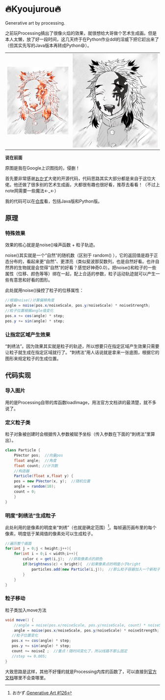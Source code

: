 # 🔥Kyoujurou🔥
Generative art by processing.



之前玩Processing搞出了很像火焰的效果，就很想给大哥做个艺术生成画。但是本人太懒，放了好一段时间，这几天终于在Python作业ddl的淫威下把它赶出来了（但其实先写的Java版本再转成Python😄）。

<table>
    <tr>
        <td>
            <img src="README/renderings.png" alt="renderings" style="zoom: 50%;" />
        </td>
        <td>
            <img src="README/Kyoujurou.png" alt="Kyoujurou"  />
        </td>
    </tr>
</table>

<!--more-->

**说在前面**

原图是我在Google上识图找的，侵删！

首先要非常感谢[おかず](https://note.com/outburst)大佬的开源代码，代码思路其实大部分都是来自于这位大佬。他还做了很多别的艺术生成画，大都很有趣也很好看，推荐去看看！（不过上note网需要一些魔法←_←）

我的代码可以在[仓库](https://github.com/Taz-dingo/Burning-Kyoujurou)看，包括Java版和Python版。

## 原理

### 特殊效果

效果的核心就是是noise()噪声函数 + 粒子轨迹。

noise()其实就是一个“自然”的随机数（区别于 random() ），它的返回值是趋于正态分布的，看起来更“自然”、更漂亮（类似斐波那契数列，也是自然好看。也许自然界的生物就是会觉得“自然”的好看？感觉好神奇0.0）。把noise()和粒子的一些属性（位移、颜色等等）绑在一起，配上合适的参数，粒子运动轨迹就可以产生一些有意思和好看的图形。

此处就用noise()操控了粒子的位移属性：

```java
//根据noise()计算偏移角度
angle = noise(pos.x/noiseScale, pos.y/noiseScale) * noiseStrength;
//粒子位置根据angle值变化
pos.x += cos(angle) * step; 
pos.y += sin(angle) * step;
```

### 让指定区域产生效果

“刺绣法”。因为效果其实就是粒子的轨迹，所以想要只在指定区域产生效果只需要让粒子就生成在指定区域就行了。“刺绣法”用人话说就是拿来一张底图，根据它的图形来规定粒子的生成位置。

## 代码实现

### 导入图片

用的是Processing自带的库函数loadImage，用法官方文档讲的最清楚，就不多说了。

### 定义粒子类

粒子对象被创建时会根据传入参数被赋予坐标（传入参数在下面的“刺绣法”里算出）。

```java
class Particle {
    PVector pos;  //向量pos
 	float angle;  //角度
 	float count; //计次数
 	//构造器
 	Particle(float x,float y) {
   	pos = new PVector(x, y);  //随机位置
   	angle = random(10);
   	count = 0;
 	}
}
```

### 明度“刺绣法”生成粒子

此处利用的是像素的明度来“刺绣”（也就是确定范围）[^1]。每帧遍历画布里的每个像素，明度低于某阈值的像素处可以生成粒子。

```java
//遍历整个画面
for(int j = 0;j < height;j++){
    for(int i = 0;i < width;i++){
        color c = get(i,j);  //获取像素点的颜色
        if(brightness(c) < bright){  //如果像素点的明度小于bright
            particles.add(new Particle(i,j));  //那么粒子容器加入一个新粒子（粒子坐标为此处）
        }
    }
}
```

### 粒子移动

粒子类加入move方法

```java
void move() {
    //angle = noise(pos.x/noiseScale, pos.y/noiseScale, count) * noiseStrength;
    angle = noise(pos.x/noiseScale, pos.y/noiseScale) * noiseStrength;
   //粒子位置变化
   pos.x += cos(angle) * step; 
   pos.y += sin(angle) * step;
   count += noiseZ ;  //重点！随时间变化了，所以线路不那么固定
   //step += 0.005;
}
```



大致思路是这样，其他不好懂的就是Processing内库的函数了，可以直接到[官方文档](https://processing.org/reference)哪里不会查哪里。



[^1]: おかず.[Generative Art #126](https://note.com/outburst/n/nf4643a27cd7e)

